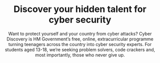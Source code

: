 ---
title: Discover your hidden talent for cyber security
subtitle: "Want to protect yourself and your country from cyber attacks?
Cyber Discovery is HM Government’s free, online, extracurricular programme turning teenagers across the country into cyber security experts. For students aged 13-18, we’re seeking problem solvers, code crackers and, most importantly, those who never give up."
dates:
  - date: "Date 1"
    description: "Description 1"
  - date: "Date 2"
    description: "Description 2"
quotes:
  - quote: "Quote 1"
    author: "Author 1"
  - quote: "Quote 2"
    author: "Author 2"
---